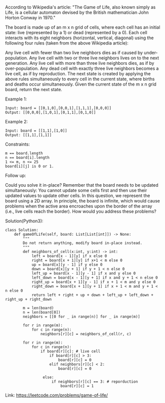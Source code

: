 According to Wikipedia's article: "The Game of Life, also known simply as Life, is a cellular automaton devised by the British mathematician John Horton Conway in 1970."

The board is made up of an m x n grid of cells, where each cell has an initial state: live (represented by a 1) or dead (represented by a 0). Each cell interacts with its eight neighbors (horizontal, vertical, diagonal) using the following four rules (taken from the above Wikipedia article):

Any live cell with fewer than two live neighbors dies as if caused by under-population.
Any live cell with two or three live neighbors lives on to the next generation.
Any live cell with more than three live neighbors dies, as if by over-population.
Any dead cell with exactly three live neighbors becomes a live cell, as if by reproduction.
The next state is created by applying the above rules simultaneously to every cell in the current state, where births and deaths occur simultaneously. Given the current state of the m x n grid board, return the next state.

 
Example 1:
```
Input: board = [[0,1,0],[0,0,1],[1,1,1],[0,0,0]]
Output: [[0,0,0],[1,0,1],[0,1,1],[0,1,0]]
```
Example 2:
```
Input: board = [[1,1],[1,0]]
Output: [[1,1],[1,1]]
```

Constraints:
```
m == board.length
n == board[i].length
1 <= m, n <= 25
board[i][j] is 0 or 1.
``` 

Follow up:

Could you solve it in-place? Remember that the board needs to be updated simultaneously: You cannot update some cells first and then use their updated values to update other cells.
In this question, we represent the board using a 2D array. In principle, the board is infinite, which would cause problems when the active area encroaches upon the border of the array (i.e., live cells reach the border). How would you address these problems?

Solution(Python3):
```
class Solution:
    def gameOfLife(self, board: List[List[int]]) -> None:
        """
        Do not return anything, modify board in-place instead.
        """
        def neighbors_of_cell(x:int, y:int) -> int:
            left = board[x - 1][y] if x else 0
            right = board[x + 1][y] if x+1 < m else 0
            up = board[x][y - 1] if y else 0
            down = board[x][y + 1] if y + 1 < n else 0
            left_up = board[x - 1][y - 1] if x and y else 0
            left_down = board[x - 1][y + 1] if x and y + 1 < n else 0
            right_up = board[x + 1][y - 1] if x + 1 < m and y else 0
            right_down = board[x + 1][y + 1] if x + 1 < m and y + 1 < n else 0
            return left + right + up + down + left_up + left_down + right_up + right_down
          
        m = len(board)
        n = len(board[0])
        neighbors = [[0 for _ in range(n)] for _ in range(m)]
        
        for r in range(m):
            for c in range(n):
                neighbors[r][c] = neighbors_of_cell(r, c)
                
        for r in range(m):
            for c in range(n):
                if board[r][c]: # live cell
                    if board[r][c] > 3:
                        board[r][c] = 0
                    elif neighbors[r][c] < 2:
                        board[r][c] = 0
                        
                 else:
                     if neighbors[r][c] == 3: # reporduction
                         board[r][c] = 1
```
Link: https://leetcode.com/problems/game-of-life/
